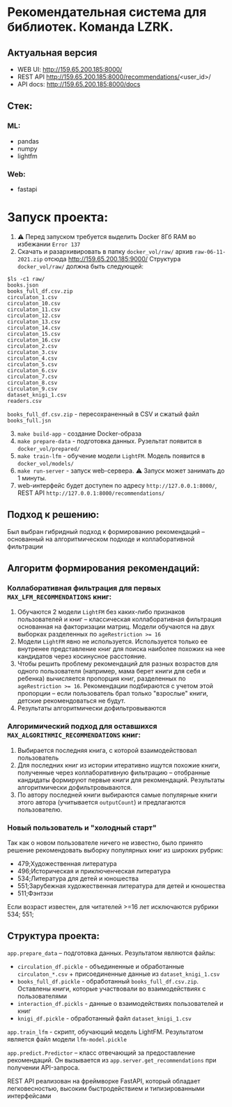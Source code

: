 # Рекомендательная система для библиотек. Команда LZRK.

## Актуальная версия
- WEB UI: http://159.65.200.185:8000/
- REST API http://159.65.200.185:8000/recommendations/<user_id>/
- API docs: http://159.65.200.185:8000/docs

## Стек:

### ML:
- pandas
- numpy
- lightfm

### Web:
- fastapi


# Запуск проекта:
1. ⚠️ Перед запуском требуется выделить Docker 8Гб RAM во избежании `Error 137`
2. Скачать и разархивировать в папку `docker_vol/raw/` архив `raw-06-11-2021.zip` отсюда http://159.65.200.185:9000/
Структура `docker_vol/raw/` должна быть следующей:
```
$ls -c1 raw/
books.json
books_full_df.csv.zip
circulaton_1.csv
circulaton_10.csv
circulaton_11.csv
circulaton_12.csv
circulaton_13.csv
circulaton_14.csv
circulaton_15.csv
circulaton_16.csv
circulaton_2.csv
circulaton_3.csv
circulaton_4.csv
circulaton_5.csv
circulaton_6.csv
circulaton_7.csv
circulaton_8.csv
circulaton_9.csv
dataset_knigi_1.csv
readers.csv
```
`books_full_df.csv.zip` - пересохраненный в CSV и сжатый файл `books_full.jsn`

3. `make build-app` - создание Docker-образа
4. `make prepare-data` - подготовка данных. Рузельтат появится в `docker_vol/prepared/`
5. `make train-lfm` - обучение модели `LightFM`. Модель появится в `docker_vol/models/`
6. `make run-server` - запуск web-сервера. ⚠️ Запуск может занимать до 1 минуты.
7. web-интерфейс будет доступен по адресу `http://127.0.0.1:8000/`, REST API `http://127.0.0.1:8000/recommendations/`

## Подход к решению:

Был выбран гибридный подход к формированию рекомендаций – основанный на алгоритмическом подходе и коллаборативной фильтрации 

## Алгоритм формирования рекомендаций:

### Коллаборативная фильтрация для первых `MAX_LFM_RECOMMENDATIONS` книг:

1. Обучаются 2 модели `LightFM` без каких-либо признаков пользователей и книг – классическая коллаборативная фильтрация основанная на факторизации матриц. Модели обучаются на двух выборках разделенных по `ageRestriction >= 16`
2. Модели `LightFM` явно не используется. Используется только ее внутренее представление книг для поиска наиболее похожих на нее кандидатов через косинусное расстояние.
3. Чтобы решить проблему рекомендаций для разных возрастов для одного пользователя (например, мама берет книги для себя и ребенка) вычисляется пропорция книг, разделенных по `ageRestriction >= 16`. Рекомендации подбираются с учетом этой пропорции – если пользователь брал только "взрослые" книги, детские рекомендоваться не будут. 
4. Результаты алгоритмически дофильтровываются

### Алгоримический подход для оставшихся `MAX_ALGORITHMIC_RECOMMENDATIONS` книг:

1. Выбирается последняя книга, с которой взаимодействовал пользователь
2. Для последних книг из истории итеративно ищутся похожие книги, полученные через коллаборативную фильтрацию – отобранные кандидаты формируют первые книги для рекомендаций. Результаты алгоритмически дофильтровываются.
3. По автору последней книги выбираются самые популярные книги этого автора (учитывается `outputCount`) и предлагаются пользователю.

### Новый пользователь и "холодный старт"

Так как о новом пользователе ничего не известно, было принято решение рекомендовать выборку популярных книг из широких рубрик:
- 479;Художественная литература
- 496;Историческая и приключенческая литература
- 534;Литература для детей и юношества
- 551;Зарубежная художественная литература для детей и юношества
- 511;Фэнтэзи

Если возраст известен, для читателей >=16 лет исключаются рубрики  534; 551;

## Структура проекта:
`app.prepare_data` – подготовка данных. Результатом являются файлы:
- `circulation_df.pickle` - объединенные и обработанные `circulaton_*.csv` + присоединенные данные из `dataset_knigi_1.csv`
- `books_full_df.pickle` - обработанный `books_full_df.csv.zip`. Оставлены книги, которые участвовали во взаимодействиях с пользователями
- `interaction_df.pickls` - данные о взаимодействиях пользователей и книг
- `knigi_df.pickle` - обработанный файл `dataset_knigi_1.csv`

`app.train_lfm` - скрипт, обучающий модель LightFM. Результатом является файл модели `lfm-model.pickle`

`app.predict.Predictor` – класс отвечающий за предоставление рекомендаций. Он вызывается из `app.server.get_recommendations`
при получении API-запроса.

REST API реализован на фреймворке FastAPI, который обладает легковесностью, высоким быстродействием и типизированными интерфейсами